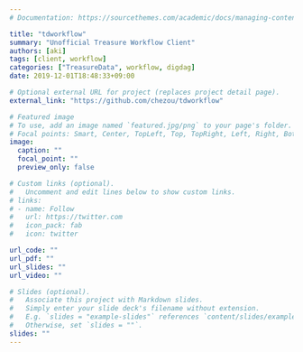 ```yaml
---
# Documentation: https://sourcethemes.com/academic/docs/managing-content/

title: "tdworkflow"
summary: "Unofficial Treasure Workflow Client"
authors: [aki]
tags: [client, workflow]
categories: ["TreasureData", workflow, digdag]
date: 2019-12-01T18:48:33+09:00

# Optional external URL for project (replaces project detail page).
external_link: "https://github.com/chezou/tdworkflow"

# Featured image
# To use, add an image named `featured.jpg/png` to your page's folder.
# Focal points: Smart, Center, TopLeft, Top, TopRight, Left, Right, BottomLeft, Bottom, BottomRight.
image:
  caption: ""
  focal_point: ""
  preview_only: false

# Custom links (optional).
#   Uncomment and edit lines below to show custom links.
# links:
# - name: Follow
#   url: https://twitter.com
#   icon_pack: fab
#   icon: twitter

url_code: ""
url_pdf: ""
url_slides: ""
url_video: ""

# Slides (optional).
#   Associate this project with Markdown slides.
#   Simply enter your slide deck's filename without extension.
#   E.g. `slides = "example-slides"` references `content/slides/example-slides.md`.
#   Otherwise, set `slides = ""`.
slides: ""
---
```


